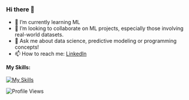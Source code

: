 ### Hi there 👋

- 🌱 I’m currently learning ML
- 🤝 I’m looking to collaborate on ML projects, especially those involving real-world datasets.
- 💬 Ask me about data science, predictive modeling or programming concepts!
- 📫 How to reach me: [LinkedIn](https://www.linkedin.com/in/livin-joseph/)

**My Skills:** <br><br>
[![My Skills](https://skillicons.dev/icons?i=py,cpp,c,java,r,sklearn,tensorflow,mysql,postgres,sqlite,flask,django,html,css,anaconda,linux)](https://skillicons.dev)

![Profile Views](https://komarev.com/ghpvc/?username=livin-joseph)

<!--
**livin-joseph/livin-joseph** is a ✨ _special_ ✨ repository because its `README.md` (this file) appears on your GitHub profile.

Here are some ideas to get you started:

- 🔭 I’m currently working on ...
- 🌱 I’m currently learning ...
- 👯 I’m looking to collaborate on ...
- 🤔 I’m looking for help with ...
- 📫 How to reach me: ...
- 💬 Ask me about ...
- 😄 Pronouns: ...
- ⚡ Fun fact: ...
-->
